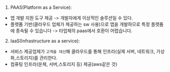 1. PAAS(Platform as a Service):

- 앱 개발 지원 도구 제공 -> 개발자에게 이상적인 솔루션일 수 있다.
- 플랫폼 기반(클라우드 업체가 제공하는 sw 사용)으로 앱을 개발하므로 특정 플랫폼에 종속될 수 있습니다 -> 타업체의 paas에서 호환이 어렵습니다.

2. IaaS(Infrastructure as a service):

- 서비스 제공업체가 `고객을 대신`해 클라우드를 통해 인프라(실제 서버, 네트워크, 가상화,스토리지)를 관리한다.
- 컴퓨팅 인프라(운체, 서버,스토리지 등) 제공(aws같은 것)
